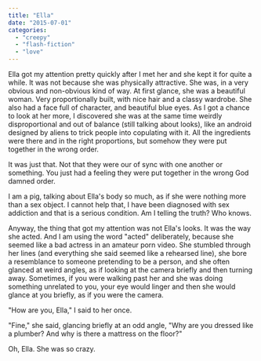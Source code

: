 ```yaml
---
title: "Ella"
date: "2015-07-01"
categories: 
  - "creepy"
  - "flash-fiction"
  - "love"
---
```


Ella got my attention pretty quickly after I met her and she kept it for quite a while. It was not because she was physically attractive. She was, in a very obvious and non-obvious kind of way. At first glance, she was a beautiful woman. Very proportionally built, with nice hair and a classy wardrobe. She also had a face full of character, and beautiful blue eyes. As I got a chance to look at her more, I discovered she was at the same time weirdly disproportional and out of balance (still talking about looks), like an android designed by aliens to trick people into copulating with it. All the ingredients were there and in the right proportions, but somehow they were put together in the wrong order.

It was just that. Not that they were our of sync with one another or something. You just had a feeling they were put together in the wrong God damned order.

I am a pig, talking about Ella's body so much, as if she were nothing more than a sex object. I cannot help that, I have been diagnosed with sex addiction and that is a serious condition. Am I telling the truth? Who knows.

Anyway, the thing that got my attention was not Ella's looks. It was the way she acted. And I am using the word "acted" deliberately, because she seemed like a bad actress in an amateur porn video. She stumbled through her lines (and everything she said seemed like a rehearsed line), she bore a resemblance to someone pretending to be a person, and she often glanced at weird angles, as if looking at the camera briefly and then turning away. Sometimes, if you were walking past her and she was doing something unrelated to you, your eye would linger and then she would glance at you briefly, as if you were the camera.

"How are you, Ella," I said to her once.

"Fine," she said, glancing briefly at an odd angle, "Why are you dressed like a plumber? And why is there a mattress on the floor?"

Oh, Ella. She was so crazy.
